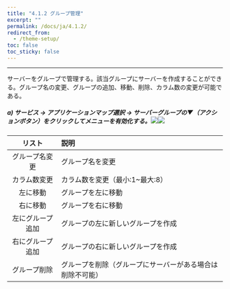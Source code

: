 ```yaml
---
title: "4.1.2 グループ管理"
excerpt: ""
permalink: /docs/ja/4.1.2/
redirect_from:
  - /theme-setup/
toc: false
toc_sticky: false
---
```



---

サーバーをグループで管理する。該当グループにサーバーを作成することができる。グループ名の変更、グループの追加、移動、削除、カラム数の変更が可能である。

##### a\) サービス → アプリケーションマップ選択 → サーバーグループの▼（アクションボタン）をクリックしてメニューを有効化する。![](/assets/JP/2.5/3.1.2_1.png)![](/assets/JP/2.5/3.1.2_2.png)

| リスト | 説明 |
| :---: | :--- |
| グループ名変更 | グループ名を変更 |
| カラム数変更 | カラム数を変更（最小:1~最大:8） |
| 左に移動 | グループを左に移動 |
| 右に移動 | グループを右に移動 |
| 左にグループ追加 | グループの左に新しいグループを作成 |
| 右にグループ追加 | グループの右に新しいグループを作成 |
| グループ削除 | グループを削除（グループにサーバーがある場合は削除不可能） |



